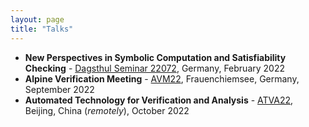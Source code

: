 ```yaml
---
layout: page
title: "Talks"
---
```


* **New Perspectives in Symbolic Computation and Satisfiability Checking** - [Dagsthul Seminar 22072](https://www.dagstuhl.de/22072), Germany, February 2022
* **Alpine Verification Meeting** - [AVM22](https://avm.sosy-lab.org/2022/), Frauenchiemsee, Germany, September 2022
* **Automated Technology for Verification and Analysis** - [ATVA22](https://atva-conference.org/2022/), Beijing, China (*remotely*), October 2022